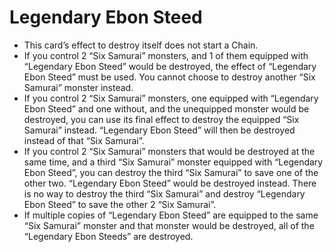 # Legendary Ebon Steed

*   This card’s effect to destroy itself does not start a Chain.
*   If you control 2 “Six Samurai” monsters, and 1 of them equipped with “Legendary Ebon Steed” would be destroyed, the effect of “Legendary Ebon Steed” must be used. You cannot choose to destroy another “Six Samurai” monster instead.
*   If you control 2 “Six Samurai” monsters, one equipped with “Legendary Ebon Steed” and one without, and the unequipped monster would be destroyed, you can use its final effect to destroy the equipped “Six Samurai” instead. “Legendary Ebon Steed” will then be destroyed instead of that “Six Samurai”.
*   If you control 2 “Six Samurai” monsters that would be destroyed at the same time, and a third “Six Samurai” monster equipped with “Legendary Ebon Steed”, you can destroy the third “Six Samurai” to save one of the other two. “Legendary Ebon Steed” would be destroyed instead. There is no way to destroy the third “Six Samurai” and destroy “Legendary Ebon Steed” to save the other 2 “Six Samurai”.
*   If multiple copies of “Legendary Ebon Steed” are equipped to the same “Six Samurai” monster and that monster would be destroyed, all of the “Legendary Ebon Steeds” are destroyed.
